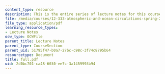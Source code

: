 ```yaml
---
content_type: resource
description: This is the entire series of lecture notes for this course.
file: /media/courses/12-333-atmospheric-and-ocean-circulations-spring-2004/2d0bc701ca486030ee7c3a1459993b94_full.pdf
file_type: application/pdf
learning_resource_types:
- Lecture Notes
ocw_type: OCWFile
parent_title: Lecture Notes
parent_type: CourseSection
parent_uid: 51795f47-b0a7-27bc-c98c-3f74c8795b64
resourcetype: Document
title: full.pdf
uid: 2d0bc701-ca48-6030-ee7c-3a1459993b94
---
```

